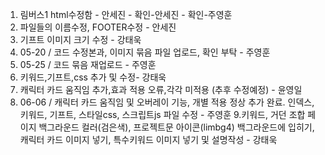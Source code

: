 1. 림버스1 html수정함 - 안세진 - 확인-안세진 - 확인-주영훈
2. 파일들의 이름수정, FOOTER수정 - 안세진
3. 기프트 이미지 크기 수정 - 강태욱
4. 05-20 / 코드 수정본과, 이미지 묶음 파일 업로드, 확인 부탁 - 주영훈
5. 05-25 / 코드 묶음 재업로드 - 주영훈
6. 키워드,기프트,css 추가 및 수정- 강태욱
7. 캐릭터 카드 움직임 추가,효과 적용 오류,각각 미적용 (추후 수정예정) - 윤영일
8. 06-06 / 캐릭터 카드 움직임 및 오버레이 기능, 개별 적용 정상 추가 완료. 인덱스, 키워드, 기프트, 스타일css, 스크립트js 파일 수정 - 주영훈
9.키워드, 거던 조합 페이지 백그라운드 컬러(검은색), 프로젝트문 아이콘(limbg4) 백그라운드에 입히기, 캐릭터 카드 이미지 넣기, 특수키워드 이미지 넣기 및 설명작성 - 강태욱

